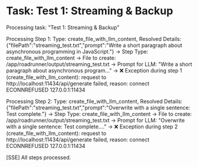 # Task: Test 1: Streaming & Backup

Processing task: "Test 1: Streaming & Backup"

Processing Step 1: Type: create_file_with_llm_content, Resolved Details: {"filePath":"streaming_test.txt","prompt":"Write a short paragraph about asynchronous programming in JavaScript."}
-> Step Type: create_file_with_llm_content
-> File to create: /app/roadrunner/output/streaming_test.txt
-> Prompt for LLM: "Write a short paragraph about asynchronous program..."
-> ❌ Exception during step 1 (create_file_with_llm_content): request to http://localhost:11434/api/generate failed, reason: connect ECONNREFUSED 127.0.0.1:11434

Processing Step 2: Type: create_file_with_llm_content, Resolved Details: {"filePath":"streaming_test.txt","prompt":"Overwrite with a single sentence: Test complete."}
-> Step Type: create_file_with_llm_content
-> File to create: /app/roadrunner/output/streaming_test.txt
-> Prompt for LLM: "Overwrite with a single sentence: Test complete...."
-> ❌ Exception during step 2 (create_file_with_llm_content): request to http://localhost:11434/api/generate failed, reason: connect ECONNREFUSED 127.0.0.1:11434

[SSE] All steps processed.
